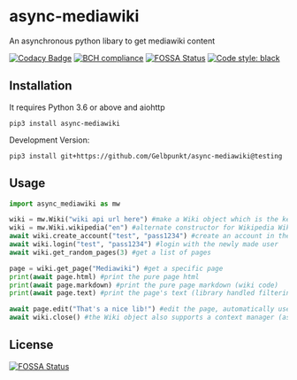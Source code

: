 # async-mediawiki
An asynchronous python libary to get mediawiki content

[![Codacy Badge](https://api.codacy.com/project/badge/Grade/bbab3395b87049748a95e9f0d8c73d42)](https://app.codacy.com/app/Gelbpunkt/async-mediawiki?utm_source=github.com&utm_medium=referral&utm_content=Gelbpunkt/async-mediawiki&utm_campaign=Badge_Grade_Dashboard)
[![BCH compliance](https://bettercodehub.com/edge/badge/Gelbpunkt/async-mediawiki?branch=master)](https://bettercodehub.com/)
[![FOSSA Status](https://app.fossa.io/api/projects/git%2Bgithub.com%2FGelbpunkt%2Fasync-mediawiki.svg?type=shield)](https://app.fossa.io/projects/git%2Bgithub.com%2FGelbpunkt%2Fasync-mediawiki?ref=badge_shield)
[![Code style: black](https://img.shields.io/badge/code%20style-black-000000.svg)](https://github.com/ambv/black)

## Installation

It requires Python 3.6 or above and aiohttp

`pip3 install async-mediawiki`

Development Version:

`pip3 install git+https://github.com/Gelbpunkt/async-mediawiki@testing`

## Usage
```python
import async_mediawiki as mw

wiki = mw.Wiki("wiki api url here") #make a Wiki object which is the key to the library
wiki = mw.Wiki.wikipedia("en") #alternate constructor for Wikipedia Wikis
await wiki.create_account("test", "pass1234") #create an account in the wiki
await wiki.login("test", "pass1234") #login with the newly made user
await wiki.get_random_pages(3) #get a list of pages

page = wiki.get_page("Mediawiki") #get a specific page
print(await page.html) #print the pure page html
print(await page.markdown) #print the pure page markdown (wiki code)
print(await page.text) #print the page's text (library handled filtering of the HTML)

await page.edit("That's a nice lib!") #edit the page, automatically uses the logged in user or anonymous
await wiki.close() #the Wiki object also supports a context manager (async with) to close automatically
```

## License
[![FOSSA Status](https://app.fossa.io/api/projects/git%2Bgithub.com%2FGelbpunkt%2Fasync-mediawiki.svg?type=large)](https://app.fossa.io/projects/git%2Bgithub.com%2FGelbpunkt%2Fasync-mediawiki?ref=badge_large)
